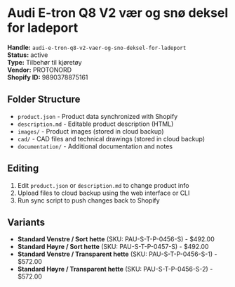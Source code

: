 # Audi E-tron Q8 V2 vær og snø deksel for ladeport

**Handle:** `audi-e-tron-q8-v2-vaer-og-sno-deksel-for-ladeport`  
**Status:** active  
**Type:** Tilbehør til kjøretøy  
**Vendor:** PROTONORD  
**Shopify ID:** 9890378875161  

## Folder Structure

- `product.json` - Product data synchronized with Shopify
- `description.md` - Editable product description (HTML)
- `images/` - Product images (stored in cloud backup)
- `cad/` - CAD files and technical drawings (stored in cloud backup)
- `documentation/` - Additional documentation and notes

## Editing

1. Edit `product.json` or `description.md` to change product info
2. Upload files to cloud backup using the web interface or CLI
3. Run sync script to push changes back to Shopify

## Variants

- **Standard Venstre / Sort hette** (SKU: PAU-S-T-P-0456-S) - $492.00
- **Standard Høyre / Sort hette** (SKU: PAU-S-T-P-0457-S) - $492.00
- **Standard Venstre / Transparent hette** (SKU: PAU-S-T-P-0456-S-1) - $572.00
- **Standard Høyre / Transparent hette** (SKU: PAU-S-T-P-0456-S-2) - $572.00
